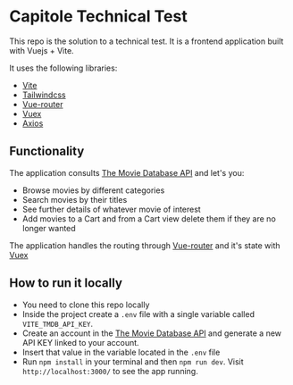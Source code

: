 # Capitole Technical Test

This repo is the solution to a technical test. It is a frontend application built with Vuejs + Vite.

It uses the following libraries:

- [Vite](https://vitejs.dev/)
- [Tailwindcss](https://tailwindcss.com/)
- [Vue-router](https://router.vuejs.org/)
- [Vuex](https://vuex.vuejs.org/)
- [Axios](https://github.com/axios/axios)

## Functionality

The application consults [The Movie Database API](https://developers.themoviedb.org/3/getting-started/introduction) and let's you:

- Browse movies by different categories
- Search movies by their titles
- See further details of whatever movie of interest
- Add movies to a Cart and from a Cart view delete them if they are no longer wanted

The application handles the routing through [Vue-router](https://router.vuejs.org/) and it's state with [Vuex](https://vuex.vuejs.org/)

## How to run it locally

- You need to clone this repo locally
- Inside the project create a `.env` file with a single variable called `VITE_TMDB_API_KEY`.
- Create an account in the [The Movie Database API](https://developers.themoviedb.org/3/getting-started/introduction) and generate a new API KEY linked to your account.
- Insert that value in the variable located in the `.env` file
- Run `npm install` in your terminal and then `npm run dev`. Visit `http://localhost:3000/` to see the app running.